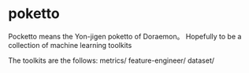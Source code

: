 # poketto
Pocketto means the Yon-jigen poketto of Doraemon。
Hopefully to be a collection of machine learning toolkits

The toolkits are the follows:
    metrics/
    feature-engineer/
    dataset/
